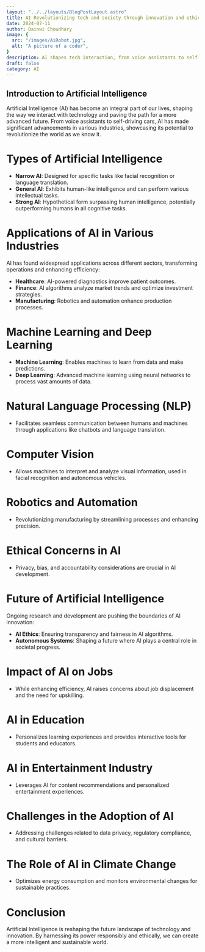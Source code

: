 ```yaml
---
layout: "../../layouts/BlogPostLayout.astro"
title: AI Revolutionizing tech and society through innovation and ethics.  # in 31 charecters
date: 2024-07-11
author: Dainwi Choudhary
image: {
  src: "/images/AiRobot.jpg",
  alt: "A picture of a coder",
}
description: AI shapes tech interaction, from voice assistants to self-driving cars, revolutionizing industries for an advanced future. #in 128 charecters
draft: false
category: AI
---
```



## Introduction to Artificial Intelligence

Artificial Intelligence (AI) has become an integral part of our lives, shaping the way we interact with technology and paving the path for a more advanced future. From voice assistants to self-driving cars, AI has made significant advancements in various industries, showcasing its potential to revolutionize the world as we know it.

# Types of Artificial Intelligence

- **Narrow AI**: Designed for specific tasks like facial recognition or language translation.
- **General AI**: Exhibits human-like intelligence and can perform various intellectual tasks.
- **Strong AI**: Hypothetical form surpassing human intelligence, potentially outperforming humans in all cognitive tasks.

# Applications of AI in Various Industries

AI has found widespread applications across different sectors, transforming operations and enhancing efficiency:

- **Healthcare**: AI-powered diagnostics improve patient outcomes.
- **Finance**: AI algorithms analyze market trends and optimize investment strategies.
- **Manufacturing**: Robotics and automation enhance production processes.

# Machine Learning and Deep Learning

- **Machine Learning**: Enables machines to learn from data and make predictions.
- **Deep Learning**: Advanced machine learning using neural networks to process vast amounts of data.

# Natural Language Processing (NLP)

- Facilitates seamless communication between humans and machines through applications like chatbots and language translation.

# Computer Vision

- Allows machines to interpret and analyze visual information, used in facial recognition and autonomous vehicles.

# Robotics and Automation

- Revolutionizing manufacturing by streamlining processes and enhancing precision.

# Ethical Concerns in AI

- Privacy, bias, and accountability considerations are crucial in AI development.

# Future of Artificial Intelligence

Ongoing research and development are pushing the boundaries of AI innovation:

- **AI Ethics**: Ensuring transparency and fairness in AI algorithms.
- **Autonomous Systems**: Shaping a future where AI plays a central role in societal progress.

# Impact of AI on Jobs

- While enhancing efficiency, AI raises concerns about job displacement and the need for upskilling.

# AI in Education

- Personalizes learning experiences and provides interactive tools for students and educators.

# AI in Entertainment Industry

- Leverages AI for content recommendations and personalized entertainment experiences.

# Challenges in the Adoption of AI

- Addressing challenges related to data privacy, regulatory compliance, and cultural barriers.

# The Role of AI in Climate Change

- Optimizes energy consumption and monitors environmental changes for sustainable practices.

# Conclusion

Artificial Intelligence is reshaping the future landscape of technology and innovation. By harnessing its power responsibly and ethically, we can create a more intelligent and sustainable world.

